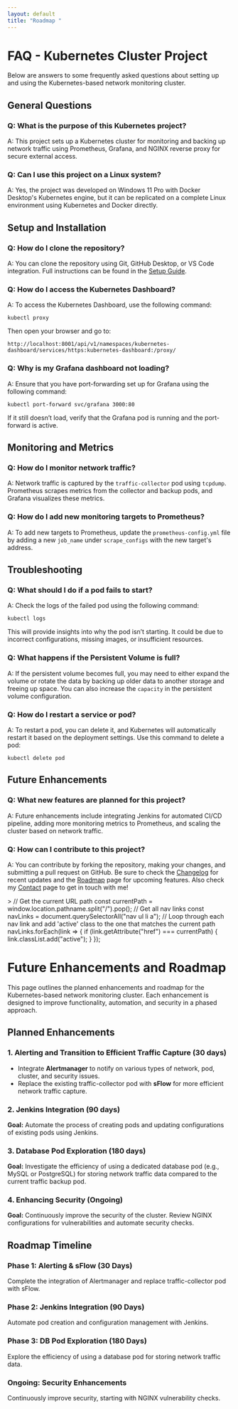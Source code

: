 ```yaml
---
layout: default
title: "Roadmap "
---
```


FAQ - Kubernetes Cluster Project
================================

Below are answers to some frequently asked questions about setting up and using the Kubernetes-based network monitoring cluster.

General Questions
-----------------

### Q: What is the purpose of this Kubernetes project?

A: This project sets up a Kubernetes cluster for monitoring and backing up network traffic using Prometheus, Grafana, and NGINX reverse proxy for secure external access.

### Q: Can I use this project on a Linux system?

A: Yes, the project was developed on Windows 11 Pro with Docker Desktop's Kubernetes engine, but it can be replicated on a complete Linux environment using Kubernetes and Docker directly.

Setup and Installation
----------------------

### Q: How do I clone the repository?

A: You can clone the repository using Git, GitHub Desktop, or VS Code integration. Full instructions can be found in the [Setup Guide](setup.html).

### Q: How do I access the Kubernetes Dashboard?

A: To access the Kubernetes Dashboard, use the following command:

    kubectl proxy

Then open your browser and go to:

    http://localhost:8001/api/v1/namespaces/kubernetes-dashboard/services/https:kubernetes-dashboard:/proxy/

### Q: Why is my Grafana dashboard not loading?

A: Ensure that you have port-forwarding set up for Grafana using the following command:

    kubectl port-forward svc/grafana 3000:80

If it still doesn’t load, verify that the Grafana pod is running and the port-forward is active.

Monitoring and Metrics
----------------------

### Q: How do I monitor network traffic?

A: Network traffic is captured by the `traffic-collector` pod using `tcpdump`. Prometheus scrapes metrics from the collector and backup pods, and Grafana visualizes these metrics.

### Q: How do I add new monitoring targets to Prometheus?

A: To add new targets to Prometheus, update the `prometheus-config.yml` file by adding a new `job_name` under `scrape_configs` with the new target's address.

Troubleshooting
---------------

### Q: What should I do if a pod fails to start?

A: Check the logs of the failed pod using the following command:

    kubectl logs 

This will provide insights into why the pod isn’t starting. It could be due to incorrect configurations, missing images, or insufficient resources.

### Q: What happens if the Persistent Volume is full?

A: If the persistent volume becomes full, you may need to either expand the volume or rotate the data by backing up older data to another storage and freeing up space. You can also increase the `capacity` in the persistent volume configuration.

### Q: How do I restart a service or pod?

A: To restart a pod, you can delete it, and Kubernetes will automatically restart it based on the deployment settings. Use this command to delete a pod:

    kubectl delete pod 

Future Enhancements
-------------------

### Q: What new features are planned for this project?

A: Future enhancements include integrating Jenkins for automated CI/CD pipeline, adding more monitoring metrics to Prometheus, and scaling the cluster based on network traffic.

### Q: How can I contribute to this project?

A: You can contribute by forking the repository, making your changes, and submitting a pull request on GitHub. Be sure to check the [Changelog](changelog.html) for recent updates and the [Roadmap](roadmap.html) page for upcoming features. Also check my [Contact](contact.html) page to get in touch with me!

\> // Get the current URL path const currentPath = window.location.pathname.split("/").pop(); // Get all nav links const navLinks = document.querySelectorAll("nav ul li a"); // Loop through each nav link and add 'active' class to the one that matches the current path navLinks.forEach(link => { if (link.getAttribute("href") === currentPath) { link.classList.add("active"); } });


Future Enhancements and Roadmap
===============================

This page outlines the planned enhancements and roadmap for the Kubernetes-based network monitoring cluster. Each enhancement is designed to improve functionality, automation, and security in a phased approach.

Planned Enhancements
--------------------

### 1\. Alerting and Transition to Efficient Traffic Capture (30 days)

*   Integrate **Alertmanager** to notify on various types of network, pod, cluster, and security issues.
*   Replace the existing traffic-collector pod with **sFlow** for more efficient network traffic capture.

### 2\. Jenkins Integration (90 days)

**Goal:** Automate the process of creating pods and updating configurations of existing pods using Jenkins.

### 3\. Database Pod Exploration (180 days)

**Goal:** Investigate the efficiency of using a dedicated database pod (e.g., MySQL or PostgreSQL) for storing network traffic data compared to the current traffic backup pod.

### 4\. Enhancing Security (Ongoing)

**Goal:** Continuously improve the security of the cluster. Review NGINX configurations for vulnerabilities and automate security checks.

Roadmap Timeline
----------------

### Phase 1: Alerting & sFlow (30 Days)

Complete the integration of Alertmanager and replace traffic-collector pod with sFlow.

### Phase 2: Jenkins Integration (90 Days)

Automate pod creation and configuration management with Jenkins.

### Phase 3: DB Pod Exploration (180 Days)

Explore the efficiency of using a database pod for storing network traffic data.

### Ongoing: Security Enhancements

Continuously improve security, starting with NGINX vulnerability checks.
